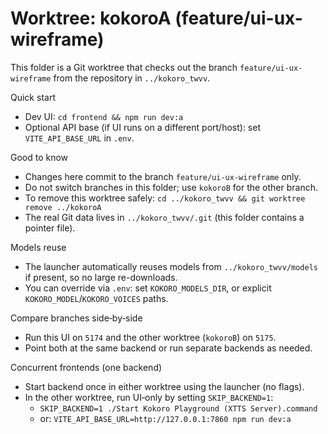 # Worktree: kokoroA (feature/ui-ux-wireframe)

This folder is a Git worktree that checks out the branch `feature/ui-ux-wireframe` from the repository in `../kokoro_twvv`.

Quick start
- Dev UI: `cd frontend && npm run dev:a`
- Optional API base (if UI runs on a different port/host): set `VITE_API_BASE_URL` in `.env`.

Good to know
- Changes here commit to the branch `feature/ui-ux-wireframe` only.
- Do not switch branches in this folder; use `kokoroB` for the other branch.
- To remove this worktree safely: `cd ../kokoro_twvv && git worktree remove ../kokoroA`
- The real Git data lives in `../kokoro_twvv/.git` (this folder contains a pointer file).

Models reuse
- The launcher automatically reuses models from `../kokoro_twvv/models` if present, so no large re-downloads.
- You can override via `.env`: set `KOKORO_MODELS_DIR`, or explicit `KOKORO_MODEL`/`KOKORO_VOICES` paths.

Compare branches side‑by‑side
- Run this UI on `5174` and the other worktree (`kokoroB`) on `5175`.
- Point both at the same backend or run separate backends as needed.

Concurrent frontends (one backend)
- Start backend once in either worktree using the launcher (no flags).
- In the other worktree, run UI‑only by setting `SKIP_BACKEND=1`:
  - `SKIP_BACKEND=1 ./Start Kokoro Playground (XTTS Server).command`
  - or: `VITE_API_BASE_URL=http://127.0.0.1:7860 npm run dev:a`
